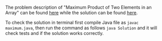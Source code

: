 The problem description of "Maximum Product of Two Elements in an Array" can be found [here](https://leetcode.com/problems/maximum-product-of-two-elements-in-an-array/) while the solution can be found [here](https://github.com/aurimas13/Solutions-To-Problems/blob/main/LeetCode/Java%20Solutions/Maximum%20Product%20of%20Two%20Elements%20in%20an%20Array/maximum.java).

To check the solution in terminal first compile Java file as `javac maximum.java`, then run the command as follows `java Solution` and it will check tests and if the solution works correctly.